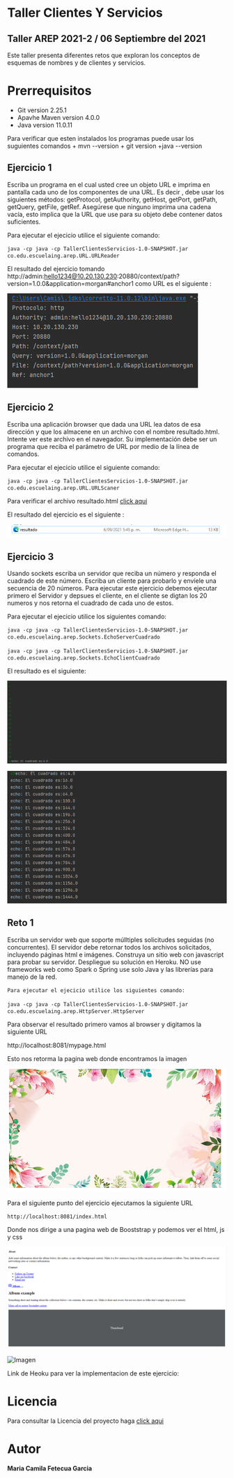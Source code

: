 # Taller Clientes Y Servicios
## Taller AREP 2021-2 / 06 Septiembre del 2021
  Este taller presenta diferentes retos que exploran los conceptos de 
  esquemas de nombres y de clientes y servicios. 

# Prerrequisitos 
  + Git version 2.25.1
  + Apavhe Maven version 4.0.0
  + Java version 11.0.11
  
 Para verificar que esten instalados los programas puede usar los suguientes comandos
    + mvn --version
    + git version
    +java --version
    
  ## Ejercicio 1
  
   Escriba un programa en el cual usted cree un objeto URL e imprima en pantalla 
   cada uno de los componentes de una URL. Es decir , debe usar los siguientes métodos: 
   getProtocol, getAuthority, getHost, getPort, getPath, getQuery, getFile, getRef. 
   Asegúrese que ninguno imprima una cadena vacía, esto implica que la URL que use 
   para su objeto debe contener datos suficientes.
   
   Para ejecutar el ejecicio utilice el siguiente comando:
   
    java -cp java -cp TallerClientesServicios-1.0-SNAPSHOT.jar co.edu.escuelaing.arep.URL.URLReader
    

El resultado del ejercicio tomando http://admin:hello1234@10.20.130.230:20880/context/path?version=1.0.0&application=morgan#anchor1 como URL es el siguiente :
   
 ![Imagen](https://github.com/camilaFetecua/TallerClientesYServicios-Arep/blob/master/Imagenes/Ejercicio1.PNG)
  
    
    
    
   ## Ejercicio 2
   
   Escriba una aplicación browser que dada una URL lea datos de esa dirección y 
   que los almacene en un archivo con el nombre resultado.html. Intente ver este 
   archivo en el navegador. Su implementación debe ser un programa que reciba el 
   parámetro de URL por medio de la línea de comandos.
   
   Para ejecutar el ejecicio utilice el siguiente comando:
   
    java -cp java -cp TallerClientesServicios-1.0-SNAPSHOT.jar co.edu.escuelaing.arep.URL.URLScaner
      
   
   Para verificar el archivo resultado.html  [click aqui](https://github.com/camilaFetecua/TallerClientesYServicios-Arep/blob/master/resultado.html)
      
   El resultado del ejercicio es el siguiente :
    
   ![Imagen](https://github.com/camilaFetecua/TallerClientesYServicios-Arep/blob/master/Imagenes/Ejercicio2.PNG)
      
    
     
   ## Ejercicio 3
   
   Usando sockets escriba un servidor que reciba un número y responda el cuadrado de 
   este número. Escriba un cliente para probarlo y envíele una secuencia de 20 números.
   Para ejecutar este ejercicio debemos ejecutar primero el Servidor y depsues el cliente,
   en el cliente se digtan los 20 numeros y nos retorna el cuadrado de cada uno de estos.
   
   Para ejecutar el ejecicio utilice los siguientes comando:
   
    java -cp java -cp TallerClientesServicios-1.0-SNAPSHOT.jar co.edu.escuelaing.arep.Sockets.EchoServerCuadrado
      
    java -cp java -cp TallerClientesServicios-1.0-SNAPSHOT.jar co.edu.escuelaing.arep.Sockets.EchoClientCuadrado
        
  El resultado es el siguiente:
   
   ![Imagen](https://github.com/camilaFetecua/TallerClientesYServicios-Arep/blob/master/Imagenes/Ejercicio3a.PNG)

   ![Imagen](https://github.com/camilaFetecua/TallerClientesYServicios-Arep/blob/master/Imagenes/Ejercicio3b.PNG)

   
   ## Reto 1
   
   Escriba un servidor web que soporte múlltiples solicitudes seguidas (no concurrentes).      El servidor debe retornar todos los archivos solicitados, incluyendo páginas html e        imágenes. Construya un sitio web con javascript para probar su servidor. Despliegue su      solución en Heroku. NO use frameworks web como Spark o Spring use solo Java y las          librerías para manejo de la red.
   
    Para ejecutar el ejecicio utilice los siguientes comando:
   
    java -cp java -cp TallerClientesServicios-1.0-SNAPSHOT.jar co.edu.escuelaing.arep.HttpServer.HttpServer
       
   Para observar el resultado  primero vamos al browser y digitamos la siguiente URL  
   
   http://localhost:8081/mypage.html
   
   Esto nos retorma la pagina web donde encontramos la imagen 
   
   ![Imagen](https://github.com/camilaFetecua/TallerClientesYServicios-Arep/blob/master/Imagenes/Reto1a.PNG)
   
   
   
   Para el siguiente punto del ejercicio ejecutamos la siguiente URL 
   
    http://localhost:8081/index.html 
    
   Donde nos dirige a una pagina web de Booststrap y podemos ver el html, js y css
   
   ![Imagen](https://github.com/camilaFetecua/TallerClientesYServicios-Arep/blob/master/Imagenes/Reti1b.PNG)
   
   ![Imagen](https://github.com/camilaFetecua/TallerClientesYServicios-Arep/blob/master/Imagenes/Reti1a1b.PNG)
   
   
   
   Link de Heoku para ver la implementacion de este ejercicio:
    
    
   # Licencia

  Para consultar la Licencia del proyecto haga [click aqui](https://github.com/camilaFetecua/TallerClientesYServicios-Arep/blob/master/LICENSE.txt)
  
  
# Autor 
  **Maria Camila Fetecua Garcia** 
       
       
       
       
    
